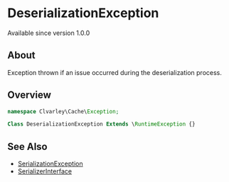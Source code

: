 # DeserializationException

Available since version 1.0.0

## About

Exception thrown if an issue occurred during the deserialization process.

## Overview

```php
namespace Clvarley\Cache\Exception;

Class DeserializationException Extends \RuntimeException {}
```

## See Also

* [SerializationException](SerializationException.md)
* [SerializerInterface](../SerializerInterface.md)
